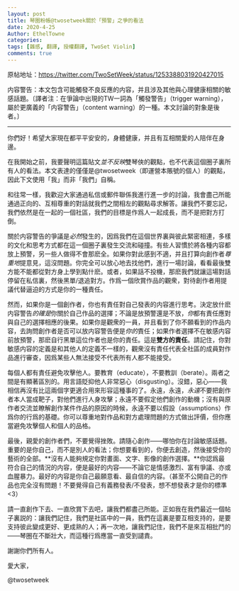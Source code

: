 ```yaml
---
layout: post
title: 琴圈粉帳@twosetweek關於「預警」之爭的看法
date: 2020-4-25
Author: EthelTowne
categories: 
tags: [雜感, 翻譯, 授權翻譯, TwoSet Violin]
comments: true
--- 
```


原帖地址：<https://twitter.com/TwoSetWeek/status/1253388031920427015>

内容警告：本文包含可能觸發不良反應的内容，并且涉及其他與心理健康相關的敏感話題。〔譯者注：在爭論中出現的TW一詞為「觸發警告」（trigger warning），屬於更廣義的「内容警告」（content warning）的一種。本文討論的對象是後者。〕

* * *

你們好！希望大家現在都平平安安的，身體健康，并且有互相關愛的人陪伴在身邊。

在我開始之前，我要聲明這篇貼文*並不反映*雙琴俠的觀點，也不代表這個圈子裏所有人的看法。本文表達的僅僅是@twosetweek（即運營本賬號的個人）的觀點，因此下文使用「我」而非「我們」自稱。

和往常一樣，我歡迎大家通過私信或郵件聯係我進行進一步的討論，我會盡己所能通過正向的、互相尊重的對話就我們之間相左的觀點尋求解答。讓我們不要忘記，我們依然是在一起的一個社區，我們的目標是作爲人一起成長，而不是把對方打倒。

關於内容警告的爭議是*必然*發生的，因爲我們在這個世界裏與彼此緊密相連，多樣的文化和思考方式都在這一個圈子裏發生交流和碰撞。有些人習慣於將各種内容都放上預警，另一些人做得不會那麽全。如果你對此感到不適，并且打算向創作者*尊重地*提意見，這沒問題。你完全可以放心地去找他們，進行一場討論，看看最後雙方能不能都從對方身上學到點什麽。或者，如果話不投機，那麽我們就讓這場對話停留在私信裏，然後黑單/退追對方。作爲一個欣賞作品的觀衆，對待創作者用提議代替逼迫的方式是你的一種責任。

然而，如果你是一個創作者，你也有責任對自己發表的内容進行思考。決定放什麽内容警告*的確是*你關於自己作品的選擇；不論是放預警還是不放，*你*都有責任應對與自己的選擇相應的後果。如果你是觀衆的一員，并且看到了你不願看到的作品内容，去詢問創作者是否可以放内容警告便是*你的*責任；如果作者選擇不在敏感内容前放預警，那麽自行黑單這位作者也是你的責任。這是**雙方的責任**。請記住，你對敏感内容的定義是和其他人的定義不一樣的，觀衆沒有責任代表全社區的成員對作品進行審查，因爲某些人無法接受不代表所有人都不能接受。

每個人都有責任避免攻擊他人。要教育（educate），不要教訓（berate）。兩者之間是有顯著區別的。用言語貶抑他人非常惡心（disgusting）。沒錯，惡心——我相信再沒有比這兩個字更適合用來形容這種事的了。永遠，永遠，*永遠*不要把創作者本人當成靶子，對他們進行人身攻擊；永遠不要假定他們創作的動機；沒有與原作者交流並瞭解創作某件作品的原因的時候，永遠不要以假設（assumptions）作爲你的行爲的基礎。你可以尊重地對作品和對方處理問題的方式做出評價，但你應當避免攻擊個人和個人的品格。

最後，親愛的創作者們，不要覺得挫敗。請隨心創作——哪怕你在討論敏感話題。重要的是你自己，而不是別人的看法；你想要看到的，你便去創造，然後接受你的藝術的全部。**沒有人能夠規定你對畫面、文字、影像的創作選擇。**你認爲最符合自己的情況的内容，便是最好的内容——不論它是情感激烈、富有爭議、亦或血腥暴力。最好的内容是你自己最願意看、最自信的内容。（甚至不公開自己的作品也完全沒有問題！不要覺得自己有義務發表/不發表，想不想發表才是你的標準<3）

請一直創作下去、一直欣賞下去吧，讓我們都盡己所能。正如我在我們最近一個帖子裏説的：讓我們記住，我們是社區中的一員，我們在這裏是要互相支持的，是要支持彼此變成更好、更成熟的人；再一次地，讓我們記住，我們不是來互相批鬥的——琴圈在不斷壯大，而這種行爲應當一直受到譴責。

謝謝你們所有人。

愛大家，

@twosetweek

